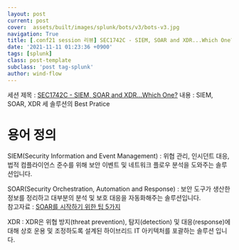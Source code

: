 ```yaml
---
layout: post
current: post
cover:  assets/built/images/splunk/bots/v3/bots-v3.jpg
navigation: True
title: [.conf21 session 리뷰] SEC1742C - SIEM, SOAR and XDR...Which One?
date: '2021-11-11 01:23:36 +0900'
tags: [splunk]
class: post-template
subclass: 'post tag-splunk'
author: wind-flow
---
```


세션 제목 : [SEC1742C - SIEM, SOAR and XDR...Which One?](https://conf.splunk.com/files/2021/slides/SEC1271A.pdf)
내용 : SIEM, SOAR, XDR 세 솔루션의 Best Pratice

# **용어 정의**
SIEM(Security Information and Event Management) :  위협 관리, 인시던트 대응, 법적 컴플라이언스 준수를 위해 보안 이벤트 및 네트워크 플로우 분석을 도와주는 솔루션입니다. 

SOAR(Security Orchestration, Automation and Response) : 보안 도구가 생산한 정보를 정리하고 대부분의 분석 및 보호 대응을 자동화해주는 솔루션입니다.  
참고자료 : [SOAR를 시작하기 위한 팁 5가지](https://www.itworld.co.kr/howto/194039)

XDR : XDR은 위협 방지(threat prevention), 탐지(detection) 및 대응(response)에 대해 상호 운용 및 조정하도록 설계된 하이브리드 IT 아키텍처를 포괄하는 솔루션 입니다.

